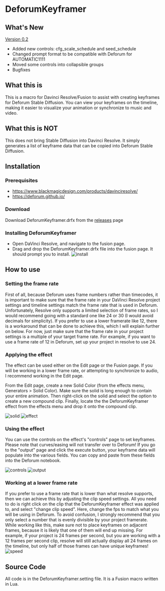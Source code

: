 # DeforumKeyframer

## What's New
[Version 0.2](https://github.com/Zarxrax/DeforumKeyframer/releases/tag/v0.2)
- Added new controls: cfg_scale_schedule and seed_schedule
- Changed prompt format to be compatible with Deforum for AUTOMATIC1111
- Moved some controls into collapsible groups
- Bugfixes

## What this is
This is a macro for Davinci Resolve/Fusion to assist with creating keyframes for Deforum Stable Diffusion. You can view your keyframes on the timeline, making it easier to visualize your animation or synchronize to music and video.

## What this is NOT
This does not bring Stable Diffusion into Davinci Resolve. It simply generates a list of keyframe data that can be copied into Deforum Stable Diffusion.

## Installation
### Prerequisites
- https://www.blackmagicdesign.com/products/davinciresolve/
- https://deforum.github.io/

### Download
Download DeforumKeyframer.drfx from the [releases](https://github.com/Zarxrax/DeforumKeyframer/releases) page

### Installing DeforumKeyframer
- Open DaVinci Resolve, and navigate to the fusion page. 
- Drag and drop the DeforumKeyframer.drfx file into the fusion page. It should prompt you to install. 
![install](images/Install.jpg)

## How to use
### Setting the frame rate
First of all, because Deforum uses frame numbers rather than timecodes, it is important to make sure that the frame rate in your DaVinci Resolve project settings and timeline settings match the frame rate that is used in Deforum. Unfortunately, Resolve only supports a limited selection of frame rates, so I would recommend going with a standard one like 24 or 30 (I would avoid decimals for simplicity). If you prefer to use a lower framerate like 12, there is a workaround that can be done to achieve this, which I will explain further on below. For now, just make sure that the frame rate in your project settings is a multiple of your target frame rate. For example, if you want to use a frame rate of 12 in Deforum, set up your project in resolve to use 24.

### Applying the effect
The effect can be used either on the Edit page or the Fusion page. If you will be working in a lower frame rate, or attempting to synchronize to audio, I recommend working in the Edit page.

From the Edit page, create a new Solid Color (from the effects menu, Generators > Solid Color). Make sure the solid is long enough to contain your entire animation. Then right-click on the solid and select the option to create a new compound clip. Finally, locate the the DeforumKeyframer effect from the effects menu and drop it onto the compound clip.

![solid](images/NewSolid.jpg)
![effect](images/DeforumEffect.jpg)

### Using the effect
You can use the controls on the effect's "controls" page to set keyframes. Please note that curves/easing will not transfer over to Deforum!
If you go to the "output" page and click the execute button, your keyframe data will populate into the various fields. You can copy and paste from these fields into the Deforum notebook.

![controls](images/Controls.jpg) ![output](images/Output.jpg)

### Working at a lower frame rate
If you prefer to use a frame rate that is lower than what resolve supports, then we can achieve this by adjusting the clip speed settings.
All you need to do is right click on the clip that the DeforumKeyframer effect was applied to, and select "change clip speed". Here, change the fps to match what you will be using in Deforum. To avoid confusion, I strongly recommend that you only select a number that is evenly divisible by your project framerate.
While working like this, make sure not to place keyframes on adjacent frames, because it is likely that one of them will end up missing. For example, if your project is 24 frames per second, but you are working with a 12 frames per second clip, resolve will still actually display all 24 frames on the timeline, but only half of those frames can have unique keyframes! 
![speed](images/Speed.jpg)

## Source Code
All code is in the DeforumKeyframer.setting file. It is a Fusion macro written in Lua.
